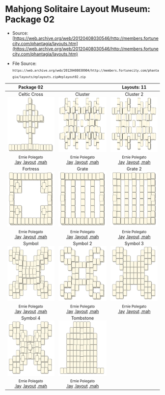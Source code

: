 # Mahjong Solitaire Layout Museum: Package 02
* Source: [https://web.archive.org/web/20120408030546/http://members.fortunecity.com/phantagia/layouts.htm](https://web.archive.org/web/20120408030546/http://members.fortunecity.com/phantagia/layouts.htm)

* File Source:  
<sub>```https://web.archive.org/web/20120408030904/http://members.fortunecity.com/phantagia/layouts/eplayouts.zip#eplayout02.zip```</sub>


|Package 02||Layouts: 11|
|:--:|:--:|:--:|
|Celtic Cross<br><img src="./celtic_cross.svg" height="180" width="175"><br> <sub>Ernie Polegato</sub> <br>[.lay](./celtic_cross.lay)  [.layout](./celtic_cross.layout)  [.mah](./celtic_cross.mah) |Cluster<br><img src="./cluster.svg" height="180" width="175"><br> <sub>Ernie Polegato</sub> <br>[.lay](./cluster.lay)  [.layout](./cluster.layout)  [.mah](./cluster.mah) |Cluster 2<br><img src="./cluster_2.svg" height="180" width="175"><br> <sub>Ernie Polegato</sub> <br>[.lay](./cluster_2.lay)  [.layout](./cluster_2.layout)  [.mah](./cluster_2.mah) |
|Fortress<br><img src="./fortress_3.svg" height="180" width="175"><br> <sub>Ernie Polegato</sub> <br>[.lay](./fortress_3.lay)  [.layout](./fortress_3.layout)  [.mah](./fortress_3.mah) |Grate<br><img src="./grate.svg" height="180" width="175"><br> <sub>Ernie Polegato</sub> <br>[.lay](./grate.lay)  [.layout](./grate.layout)  [.mah](./grate.mah) |Grate 2<br><img src="./grate_2.svg" height="180" width="175"><br> <sub>Ernie Polegato</sub> <br>[.lay](./grate_2.lay)  [.layout](./grate_2.layout)  [.mah](./grate_2.mah) |
|Symbol<br><img src="./symbol.svg" height="180" width="175"><br> <sub>Ernie Polegato</sub> <br>[.lay](./symbol.lay)  [.layout](./symbol.layout)  [.mah](./symbol.mah) |Symbol 2<br><img src="./symbol_2.svg" height="180" width="175"><br> <sub>Ernie Polegato</sub> <br>[.lay](./symbol_2.lay)  [.layout](./symbol_2.layout)  [.mah](./symbol_2.mah) |Symbol 3<br><img src="./symbol_3.svg" height="180" width="175"><br> <sub>Ernie Polegato</sub> <br>[.lay](./symbol_3.lay)  [.layout](./symbol_3.layout)  [.mah](./symbol_3.mah) |
|Symbol 4<br><img src="./symbol_4.svg" height="180" width="175"><br> <sub>Ernie Polegato</sub> <br>[.lay](./symbol_4.lay)  [.layout](./symbol_4.layout)  [.mah](./symbol_4.mah) |Tombstone<br><img src="./tombstone.svg" height="180" width="175"><br> <sub>Ernie Polegato</sub> <br>[.lay](./tombstone.lay)  [.layout](./tombstone.layout)  [.mah](./tombstone.mah) ||